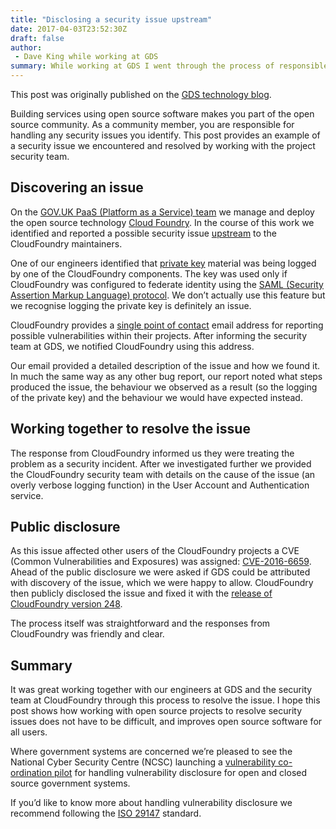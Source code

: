 ```yaml
---
title: "Disclosing a security issue upstream"
date: 2017-04-03T23:52:30Z
draft: false
author: 
 - Dave King while working at GDS
summary: While working at GDS I went through the process of responsible disclosure with an upstream open source project.
---
```


This post was originally published on the [GDS technology blog](https://gdstechnology.blog.gov.uk/2017/04/03/disclosing-a-security-issue-upstream/).

Building services using open source software makes you part of the open source community. As a community member, you are responsible for handling any security issues you identify. This post provides an example of a security issue we encountered and resolved by working with the project security team.

## Discovering an issue

On the [GOV.UK PaaS (Platform as a Service) team](https://governmentasaplatform.blog.gov.uk/category/platform-as-a-service/) we manage and deploy the open source technology [Cloud Foundry](https://www.cloudfoundry.org/). In the course of this work we identified and reported a possible security issue [upstream](https://en.wikipedia.org/wiki/Upstream_(software_development)) to the CloudFoundry maintainers.

One of our engineers identified that [private key](https://www.techopedia.com/definition/16135/private-key) material was being logged by one of the CloudFoundry components. The key was used only if CloudFoundry was configured to federate identity using the [SAML (Security Assertion Markup Language) protocol](https://en.wikipedia.org/wiki/Security_Assertion_Markup_Language). We don’t actually use this feature but we recognise logging the private key is definitely an issue.

CloudFoundry provides a [single point of contact](https://www.cloudfoundry.org/security/) email address for reporting possible vulnerabilities within their projects. After informing the security team at GDS, we notified CloudFoundry using this address.

Our email provided a detailed description of the issue and how we found it. In much the same way as any other bug report, our report noted what steps produced the issue, the behaviour we observed as a result (so the logging of the private key) and the behaviour we would have expected instead.

## Working together to resolve the issue

The response from CloudFoundry informed us they were treating the problem as a security incident. After we investigated further we provided the CloudFoundry security team with details on the cause of the issue (an overly verbose logging function) in the User Account and Authentication service.

## Public disclosure

As this issue affected other users of the CloudFoundry projects a CVE (Common Vulnerabilities and Exposures) was assigned: [CVE-2016-6659](https://www.cloudfoundry.org/cve-2016-6659/). Ahead of the public disclosure we were asked if GDS could be attributed with discovery of the issue, which we were happy to allow. CloudFoundry then publicly disclosed the issue and fixed it with the [release of CloudFoundry version 248](https://github.com/cloudfoundry/cf-release/releases/tag/v248).

The process itself was straightforward and the responses from CloudFoundry was friendly and clear.

## Summary

It was great working together with our engineers at GDS and the security team at CloudFoundry through this process to resolve the issue. I hope this post shows how working with open source projects to resolve security issues does not have to be difficult, and improves open source software for all users.

Where government systems are concerned we’re pleased to see the National Cyber Security Centre (NCSC) launching a [vulnerability co-ordination pilot](https://www.ncsc.gov.uk/blog-post/vulnerability-co-ordination-pilot) for handling vulnerability disclosure for open and closed source government systems.

If you’d like to know more about handling vulnerability disclosure we recommend following the [ISO 29147](http://standards.iso.org/ittf/PubliclyAvailableStandards/index.html) standard.
